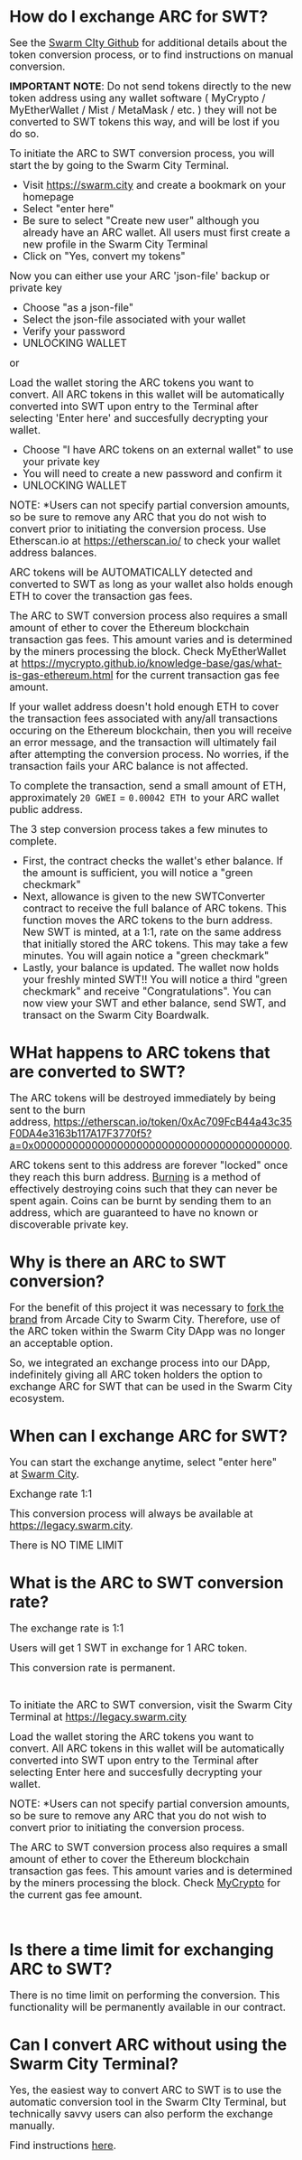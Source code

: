 # How do I exchange ARC for SWT?
<p dir="ltr"><span style="font-size: large;">See the <a href="https://github.com/swarmcity/sc-token/blob/master/token-exchange-miniwhitepaper.md#options-for-exchanging-my-tokens">Swarm CIty Github</a> for additional details about the token conversion process, or to find instructions on manual conversion.</span></p>
<p dir="ltr"><span style="font-size: large;"><strong>IMPORTANT NOTE</strong>: D<span>o not send tokens directly to the new token address using any wallet software ( MyCrypto / MyEtherWallet / Mist / MetaMask / etc. ) they will not be converted to SWT tokens this way, and will be lost if you do so.</span></span></p>
<p dir="ltr"><span><span style="font-size: large;">To initiate the ARC to SWT conversion process, you will start the by going to the Swarm City Terminal.</span></span></p>
<ul>
<li><span style="font-size: large;"><span id="docs-internal-guid-4d47cc0a-f6ab-4d13-8d5b-fc4b9901a289"><span>Visit </span><span><a href="https://swarm.city">https://swarm.city</a>&nbsp;and create a bookmark on your homepage</span></span></span></li>
<li><span style="font-size: large;"><span id="docs-internal-guid-4d47cc0a-f6ab-4d13-8d5b-fc4b9901a289"><span>Select "enter here"</span></span></span></li>
<li><span style="font-size: large;">Be sure to select "Create new user" although you already have an ARC wallet. All users must first create a new profile in the Swarm City Terminal</span></li>
<li><span style="font-size: large;">Click on "Yes, convert my tokens"</span></li>
</ul>
<p><span style="font-size: large;">Now you can either use your ARC 'json-file' backup or private key</span></p>
<ul>
<li><span style="font-size: large;">Choose "as a json-file"</span></li>
<li><span style="font-size: large;">Select the json-file associated with your wallet</span></li>
<li><span style="font-size: large;">Verify your password</span></li>
<li><span style="font-size: large;">UNLOCKING WALLET</span></li>
</ul>
<p><span style="font-size: large;">or</span></p>
<p><span style="font-size: large;">Load the wallet storing the ARC tokens you want to convert. All ARC tokens in this wallet will be automatically converted into SWT upon entry to the Terminal after selecting 'Enter here' and succesfully decrypting your wallet.</span></p>
<ul>
<li><span style="font-size: large;">Choose "I have ARC tokens on an external wallet" to use your private key</span></li>
<li><span style="font-size: large;">You will need to create a new password and confirm it</span></li>
<li><span style="font-size: large;">UNLOCKING WALLET</span></li>
</ul>
<p><span style="font-size: large;">NOTE: *Users can not specify partial conversion amounts, so be sure to remove any ARC that you do not wish to convert prior to initiating the conversion process. Use Etherscan.io at&nbsp;<a href="https://etherscan.io/">https://etherscan.io/</a> to check your wallet address balances.</span></p>
<p><span style="font-size: large;">ARC tokens will be AUTOMATICALLY detected and converted to SWT as long as your wallet also holds enough ETH to cover the transaction gas fees.</span></p>
<p><span style="font-size: large;">The ARC to SWT conversion process also requires a small amount of ether to cover the Ethereum blockchain transaction gas fees. This amount varies and is determined by the miners processing the block. Check&nbsp;MyEtherWallet at&nbsp;<a href="https://myetherwallet.github.io/knowledge-base/gas/what-is-gas-ethereum.html">https://mycrypto.github.io/knowledge-base/gas/what-is-gas-ethereum.html</a>&nbsp;for the current transaction gas fee amount.</span></p>
<p><span style="font-size: large;">If your wallet address doesn't hold enough ETH to cover the transaction fees associated with any/all transactions occuring on the Ethereum blockchain, then you will receive an error message, and the transaction will ultimately fail after attempting the conversion process. No worries, if the transaction fails your ARC balance is not affected.&nbsp;</span></p>
<p><span style="font-size: large;">To complete the transaction, send a small amount of ETH, approximately <code>20 GWEI</code><span>&nbsp;=&nbsp;</span><code>0.00042 ETH </code></span><span style="font-size: large;">to your ARC wallet public address. </span></p>
<p><span style="font-size: large;">The 3 step conversion process takes a few minutes to complete.</span></p>
<ul>
<li><span style="font-size: large;">First, the contract checks the wallet's ether balance. If the amount is sufficient, you will notice a "green checkmark"&nbsp;</span></li>
<li><span style="font-size: large;">Next, allowance is given to the new SWTConverter contract to receive the full balance of ARC tokens. This function moves the ARC tokens to the burn address. New SWT is minted, at a 1:1, rate on the same address that initially stored the ARC tokens. This may take a few minutes. You will again notice a "green checkmark"</span></li>
<li><span style="font-size: large;">Lastly, your balance is updated. The wallet now holds your freshly minted SWT!! You will notice a third "green checkmark" and receive "Congratulations". You can now view your SWT and ether balance, send SWT, and transact on the Swarm City Boardwalk.</span></li>
</ul>

# WHat happens to ARC tokens that are converted to SWT?
<p><span style="font-size: large;"><span>The ARC tokens will be destroyed immediately by being sent to the burn address,&nbsp;<span id="docs-internal-guid-35aa2414-f719-b6d7-eaa4-f1571a96911d"><span><a href="https://etherscan.io/token/0xAc709FcB44a43c35F0DA4e3163b117A17F3770f5?a=0x0000000000000000000000000000000000000000">https://etherscan.io/token/0xAc709FcB44a43c35F0DA4e3163b117A17F3770f5?a=0x0000000000000000000000000000000000000000</a>.</span></span></span></span></p>
<p><span style="font-size: large;">ARC tokens sent to this address are forever "locked" once they reach this burn address.&nbsp;<a href="https://en.bitcoin.it/wiki/Proof_of_burn">Burning</a>&nbsp;is a method of effectively destroying coins such that they can never be spent again. Coins can be burnt&nbsp;by sending them to an address, which are guaranteed to have no known or discoverable private key.</span></p>

# Why is there an ARC to SWT conversion?
<p><span style="font-size: large;">For the benefit of this project it was necessary to <a href="https://press.swarm.city/forking-a-brand-cde5de87d46a">fork the brand</a> from Arcade City to Swarm City. Therefore, use of the ARC token within the Swarm City DApp was no longer an acceptable option.</span></p>
<p><span style="font-size: large;">So, we integrated an exchange process into our DApp, indefinitely giving all ARC token holders the option to exchange ARC for SWT that can be used in the Swarm City ecosystem.&nbsp;&nbsp;</span></p>

# When can I exchange ARC for SWT?
<p><span style="font-size: large;"><span>You can start the exchange anytime, select "enter here" at&nbsp;</span><a class="postlink" href="https://legacy.swarm.city/">Swarm City</a>.</span></p>
<p><span style="font-size: large;">Exchange rate 1:1</span></p>
<p><span style="font-size: large;">This conversion process will always be available at <a href="https://swarm.city/">https://legacy.swarm.city</a>.&nbsp;</span></p>
<p><span style="font-size: large;">There is NO TIME LIMIT</span></p>

# What is the ARC to SWT conversion rate?
<p><span style="font-size: large;">The exchange rate is 1:1</span></p>
<p><span style="font-size: large;">Users will get 1 SWT in exchange for 1 ARC token.</span></p>
<p><span style="font-size: large;">This conversion rate is permanent.</span></p>
<p>&nbsp;</p>
<p><span style="font-size: large;">To initiate the ARC to SWT conversion, visit the Swarm City Terminal at <a href="https://swarm.city">https://legacy.swarm.city</a></span></p>
<p><span style="font-size: large;">Load the wallet storing the ARC tokens you want to convert. All ARC tokens in this wallet will be automatically converted into SWT upon entry to the Terminal after selecting Enter here and succesfully decrypting your wallet.</span></p>
<p><span style="font-size: large;">NOTE: *Users can not specify partial conversion amounts, so be sure to remove any ARC that you do not wish to convert prior to initiating the conversion process.</span></p>
<p><span style="font-size: large;">The ARC to SWT conversion process also requires a small amount of ether to cover the Ethereum blockchain transaction gas fees. This amount varies and is determined by the miners processing the block. Check <a href="https://mycrypto.github.io/knowledge-base/gas/what-is-gas-ethereum.html">M</a><a href="https://mycrypto.github.io/knowledge-base/gas/what-is-gas-ethereum.html">yCrypto</a> for the current gas fee amount.</span></p>
<p>&nbsp;</p>

# Is there a time limit for exchanging ARC to SWT?
<p><span style="font-size: large;"><span>There is no time limit on performing the conversion. This functionality will be permanently available in our contract.</span></span></p>

# Can I convert ARC without using the Swarm City Terminal?
<p><span style="font-size: large;"><span>Yes, the easiest way to convert ARC to SWT is to use the automatic conversion tool in the Swarm CIty Terminal, but technically savvy users can also perform the exchange manually. </span></span></p>
<p><span style="font-size: large;"><span>Find instructions&nbsp;</span><a class="postlink" href="https://github.com/swarmcity/sc-token/blob/master/token-exchange-miniwhitepaper.md#options-for-exchanging-my-tokens">here</a>.</span></p>


